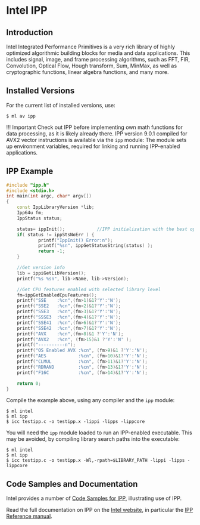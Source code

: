 # Intel IPP

## Introduction

Intel Integrated Performance Primitives is a very rich library of highly optimized algorithmic building blocks for media and data applications. This includes signal, image, and frame processing algorithms, such as FFT, FIR, Convolution, Optical Flow, Hough transform, Sum, MinMax, as well as cryptographic functions, linear algebra functions, and many more.

## Installed Versions

For the current list of installed versions, use:

```console
$ ml av ipp
```

!!! Important
    Check out IPP before implementing own math functions for data processing, as it is likely already there.
    IPP version 9.0.1 compiled for AVX2 vector instructions is available via the `ipp` module:
    The module sets up environment variables, required for linking and running IPP-enabled applications.

## IPP Example

```cpp
#include "ipp.h"
#include <stdio.h>
int main(int argc, char* argv[])
{
    const IppLibraryVersion *lib;
    Ipp64u fm;
    IppStatus status;

    status= ippInit();            //IPP initialization with the best optimization layer
    if( status != ippStsNoErr ) {
            printf("IppInit() Error:n");
            printf("%sn", ippGetStatusString(status) );
            return -1;
    }

    //Get version info
    lib = ippiGetLibVersion();
    printf("%s %sn", lib->Name, lib->Version);

    //Get CPU features enabled with selected library level
    fm=ippGetEnabledCpuFeatures();
    printf("SSE    :%cn",(fm>1)&1?'Y':'N');
    printf("SSE2   :%cn",(fm>2)&1?'Y':'N');
    printf("SSE3   :%cn",(fm>3)&1?'Y':'N');
    printf("SSSE3  :%cn",(fm>4)&1?'Y':'N');
    printf("SSE41  :%cn",(fm>6)&1?'Y':'N');
    printf("SSE42  :%cn",(fm>7)&1?'Y':'N');
    printf("AVX    :%cn",(fm>8)&1 ?'Y':'N');
    printf("AVX2   :%cn", (fm>15)&1 ?'Y':'N' );
    printf("----------n");
    printf("OS Enabled AVX :%cn", (fm>9)&1 ?'Y':'N');
    printf("AES            :%cn", (fm>10)&1?'Y':'N');
    printf("CLMUL          :%cn", (fm>11)&1?'Y':'N');
    printf("RDRAND         :%cn", (fm>13)&1?'Y':'N');
    printf("F16C           :%cn", (fm>14)&1?'Y':'N');

    return 0;
}
```

Compile the example above, using any compiler and the `ipp` module:

```console
$ ml intel
$ ml ipp
$ icc testipp.c -o testipp.x -lippi -lipps -lippcore
```

You will need the `ipp` module loaded to run an IPP-enabled executable. This may be avoided, by compiling library search paths into the executable:

```console
$ ml intel
$ ml ipp
$ icc testipp.c -o testipp.x -Wl,-rpath=$LIBRARY_PATH -lippi -lipps -lippcore
```

## Code Samples and Documentation

Intel provides a number of [Code Samples for IPP][a], illustrating use of IPP.

Read the full documentation on IPP on the [Intel website][b], in particular the [IPP Reference manual][c].

[a]: https://software.intel.com/en-us/articles/code-samples-for-intel-integrated-performance-primitives-library
[b]: http://software.intel.com/sites/products/search/search.php?q=&x=15&y=6&product=ipp&version=7.1&docos=lin
[c]: http://software.intel.com/sites/products/documentation/doclib/ipp_sa/71/ipp_manual/index.htm
